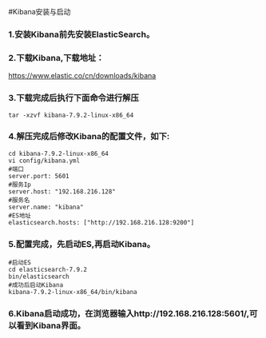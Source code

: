 #Kibana安装与启动

### 1.安装Kibana前先安装ElasticSearch。

### 2.下载Kibana,下载地址：
https://www.elastic.co/cn/downloads/kibana

### 3.下载完成后执行下面命令进行解压
```
tar -xzvf kibana-7.9.2-linux-x86_64
```
### 4.解压完成后修改Kibana的配置文件，如下:
```shell script
cd kibana-7.9.2-linux-x86_64
vi config/kibana.yml 
#端口
server.port: 5601
#服务Ip
server.host: "192.168.216.128"
#服务名
server.name: "kibana"
#ES地址
elasticsearch.hosts: ["http://192.168.216.128:9200"]
```
### 5.配置完成，先启动ES,再启动Kibana。
```shell script
#启动ES
cd elasticsearch-7.9.2
bin/elasticsearch
#成功后启动Kibana
kibana-7.9.2-linux-x86_64/bin/kibana
```
### 6.Kibana启动成功，在浏览器输入http://192.168.216.128:5601/,可以看到Kibana界面。
